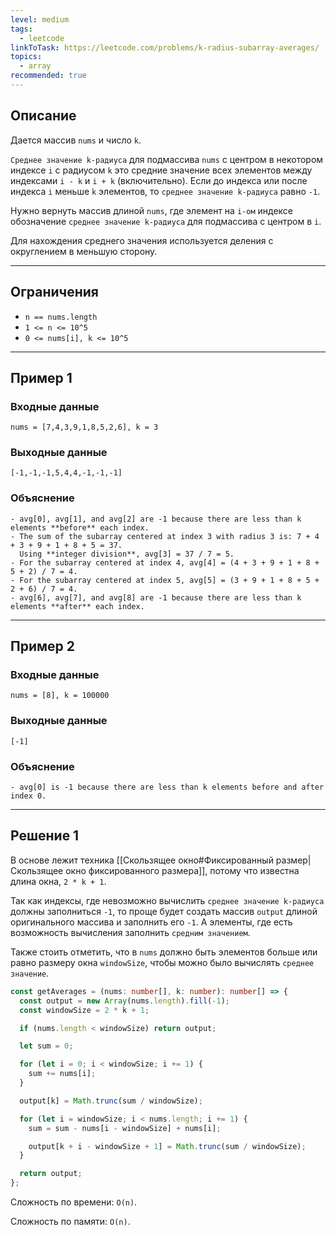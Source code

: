 ```yaml
---
level: medium
tags:
  - leetcode
linkToTask: https://leetcode.com/problems/k-radius-subarray-averages/
topics:
  - array
recommended: true
---
```

## Описание

Дается массив `nums` и число `k`.

`Среднее значение k-радиуса` для подмассива `nums` с центром в некотором индексе `i` с радиусом `k` это средние значение всех элементов между индексами `i - k` и `i + k` (включительно). Если до индекса или после индекса `i` меньше `k` элементов, то `среднее значение k-радиуса` равно `-1`.

Нужно вернуть массив длиной `nums`, где элемент на `i-ом` индексе обозначение `среднее значение k-радиуса` для подмассива с центром в `i`.

Для нахождения среднего значения используется деления с округлением в меньшую сторону.

---
## Ограничения

- `n == nums.length`
- `1 <= n <= 10^5`
- `0 <= nums[i], k <= 10^5`

---
## Пример 1

### Входные данные

```
nums = [7,4,3,9,1,8,5,2,6], k = 3
```
### Выходные данные

```
[-1,-1,-1,5,4,4,-1,-1,-1]
```
### Объяснение

```
- avg[0], avg[1], and avg[2] are -1 because there are less than k elements **before** each index.
- The sum of the subarray centered at index 3 with radius 3 is: 7 + 4 + 3 + 9 + 1 + 8 + 5 = 37.
  Using **integer division**, avg[3] = 37 / 7 = 5.
- For the subarray centered at index 4, avg[4] = (4 + 3 + 9 + 1 + 8 + 5 + 2) / 7 = 4.
- For the subarray centered at index 5, avg[5] = (3 + 9 + 1 + 8 + 5 + 2 + 6) / 7 = 4.
- avg[6], avg[7], and avg[8] are -1 because there are less than k elements **after** each index.
```

---
## Пример 2

### Входные данные

```
nums = [8], k = 100000
```
### Выходные данные

```
[-1]
```
### Объяснение

```
- avg[0] is -1 because there are less than k elements before and after index 0.
```

---
## Решение 1

В основе лежит техника [[Скользящее окно#Фиксированный размер|Скользящее окно фиксированного размера]], потому что известна длина окна, `2 * k + 1`.

Так как индексы, где невозможно вычислить `среднее значение k-радиуса` должны заполниться `-1`, то проще будет создать массив `output` длиной оригинального массива и заполнить его `-1`. А элементы, где есть возможность вычисления заполнить `средним значением`.

Также стоить отметить, что в `nums` должно быть элементов больше или равно размеру окна `windowSize`, чтобы можно было вычислять `среднее значение`.

```typescript
const getAverages = (nums: number[], k: number): number[] => {
  const output = new Array(nums.length).fill(-1);
  const windowSize = 2 * k + 1;

  if (nums.length < windowSize) return output;

  let sum = 0;

  for (let i = 0; i < windowSize; i += 1) {
    sum += nums[i];
  }

  output[k] = Math.trunc(sum / windowSize);

  for (let i = windowSize; i < nums.length; i += 1) {
    sum = sum - nums[i - windowSize] + nums[i];

    output[k + i - windowSize + 1] = Math.trunc(sum / windowSize);
  }

  return output;
};
```

Сложность по времени: `O(n)`.

Сложность по памяти: `O(n)`.